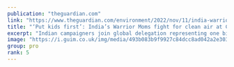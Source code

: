 ```yaml
---
publication: "theguardian.com"
link: "https://www.theguardian.com/environment/2022/nov/11/india-warrior-moms-cop27-egypt-climate"
title: "‘Put kids first’: India’s Warrior Moms fight for clean air at Cop27"
excerpt: "Indian campaigners join global delegation representing one billion children affected by climate crisis"
image: "https://i.guim.co.uk/img/media/493b083b9f9927c84dcc8ad042a2e30369bed3b3/523_267_853_512/master/853.jpg?width=1200&height=630&quality=85&auto=format&fit=crop&overlay-align=bottom%2Cleft&overlay-width=100p&overlay-base64=L2ltZy9zdGF0aWMvb3ZlcmxheXMvdGctZGVmYXVsdC5wbmc&enable=upscale&s=d8bca6f06d12f8ceffbb997711bdb68d"
group: pro
rank: 5
---
```

